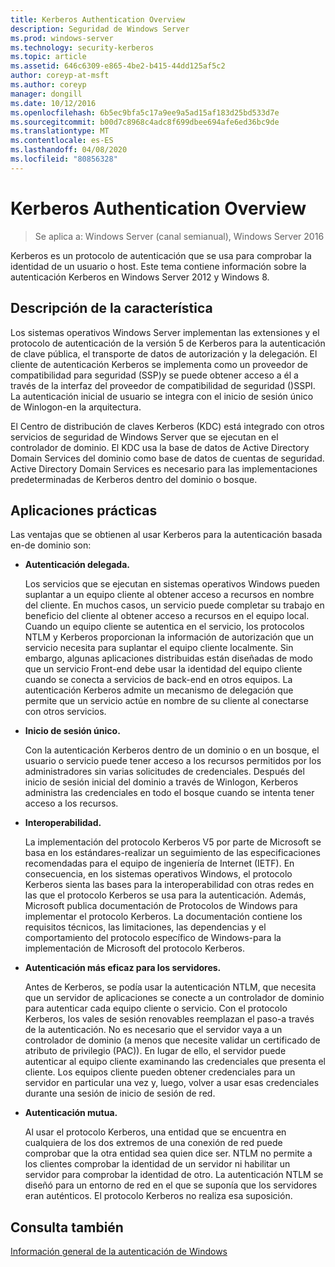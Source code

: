 ```yaml
---
title: Kerberos Authentication Overview
description: Seguridad de Windows Server
ms.prod: windows-server
ms.technology: security-kerberos
ms.topic: article
ms.assetid: 646c6309-e865-4be2-b415-44dd125af5c2
author: coreyp-at-msft
ms.author: coreyp
manager: dongill
ms.date: 10/12/2016
ms.openlocfilehash: 6b5ec9bfa5c17a9ee9a5ad15af183d25bd533d7e
ms.sourcegitcommit: b00d7c8968c4adc8f699dbee694afe6ed36bc9de
ms.translationtype: MT
ms.contentlocale: es-ES
ms.lasthandoff: 04/08/2020
ms.locfileid: "80856328"
---
```

# <a name="kerberos-authentication-overview"></a>Kerberos Authentication Overview

>Se aplica a: Windows Server (canal semianual), Windows Server 2016

Kerberos es un protocolo de autenticación que se usa para comprobar la identidad de un usuario o host. Este tema contiene información sobre la autenticación Kerberos en Windows Server 2012 y Windows 8.

## <a name="feature-description"></a><a name="BKMK_OVER"></a>Descripción de la característica
Los sistemas operativos Windows Server implementan las extensiones y el protocolo de autenticación de la versión 5 de Kerberos para la autenticación de clave pública, el transporte de datos de autorización y la delegación. El cliente de autenticación Kerberos se implementa como un proveedor de compatibilidad para seguridad \(SSP\)y se puede obtener acceso a él a través de la interfaz del proveedor de compatibilidad de seguridad \(\)SSPI. La autenticación inicial de usuario se integra con el inicio de sesión único de Winlogon\-en la arquitectura.

El Centro de distribución de claves Kerberos \(KDC\) está integrado con otros servicios de seguridad de Windows Server que se ejecutan en el controlador de dominio. El KDC usa la base de datos de Active Directory Domain Services del dominio como base de datos de cuentas de seguridad. Active Directory Domain Services es necesario para las implementaciones predeterminadas de Kerberos dentro del dominio o bosque.

## <a name="practical-applications"></a><a name="kerb_tr_Kerb_Benefits"></a>Aplicaciones prácticas
Las ventajas que se obtienen al usar Kerberos para la autenticación basada en\-de dominio son:

-   **Autenticación delegada.**

    Los servicios que se ejecutan en sistemas operativos Windows pueden suplantar a un equipo cliente al obtener acceso a recursos en nombre del cliente. En muchos casos, un servicio puede completar su trabajo en beneficio del cliente al obtener acceso a recursos en el equipo local. Cuando un equipo cliente se autentica en el servicio, los protocolos NTLM y Kerberos proporcionan la información de autorización que un servicio necesita para suplantar el equipo cliente localmente. Sin embargo, algunas aplicaciones distribuidas están diseñadas de modo que un servicio Front\-end debe usar la identidad del equipo cliente cuando se conecta a servicios de back\-end en otros equipos. La autenticación Kerberos admite un mecanismo de delegación que permite que un servicio actúe en nombre de su cliente al conectarse con otros servicios.

-   **Inicio de sesión único.**

    Con la autenticación Kerberos dentro de un dominio o en un bosque, el usuario o servicio puede tener acceso a los recursos permitidos por los administradores sin varias solicitudes de credenciales. Después del inicio de sesión inicial del dominio a través de Winlogon, Kerberos administra las credenciales en todo el bosque cuando se intenta tener acceso a los recursos.

-   **Interoperabilidad.**

    La implementación del protocolo Kerberos V5 por parte de Microsoft se basa en los estándares\-realizar un seguimiento de las especificaciones recomendadas para el equipo de ingeniería de Internet \(IETF\). En consecuencia, en los sistemas operativos Windows, el protocolo Kerberos sienta las bases para la interoperabilidad con otras redes en las que el protocolo Kerberos se usa para la autenticación. Además, Microsoft publica documentación de Protocolos de Windows para implementar el protocolo Kerberos. La documentación contiene los requisitos técnicos, las limitaciones, las dependencias y el comportamiento del protocolo específico de Windows\-para la implementación de Microsoft del protocolo Kerberos.

-   **Autenticación más eficaz para los servidores.**

    Antes de Kerberos, se podía usar la autenticación NTLM, que necesita que un servidor de aplicaciones se conecte a un controlador de dominio para autenticar cada equipo cliente o servicio. Con el protocolo Kerberos, los vales de sesión renovables reemplazan el paso\-a través de la autenticación. No es necesario que el servidor vaya a un controlador de dominio \(a menos que necesite validar un certificado de atributo de privilegio \(PAC\)\). En lugar de ello, el servidor puede autenticar al equipo cliente examinando las credenciales que presenta el cliente. Los equipos cliente pueden obtener credenciales para un servidor en particular una vez y, luego, volver a usar esas credenciales durante una sesión de inicio de sesión de red.

-   **Autenticación mutua.**

    Al usar el protocolo Kerberos, una entidad que se encuentra en cualquiera de los dos extremos de una conexión de red puede comprobar que la otra entidad sea quien dice ser. NTLM no permite a los clientes comprobar la identidad de un servidor ni habilitar un servidor para comprobar la identidad de otro. La autenticación NTLM se diseñó para un entorno de red en el que se suponía que los servidores eran auténticos. El protocolo Kerberos no realiza esa suposición.

## <a name="see-also"></a>Consulta también
[Información general de la autenticación de Windows](../windows-authentication/windows-authentication-overview.md)


